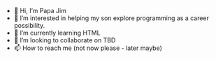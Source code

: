 - 👋 Hi, I’m Papa Jim
- 👀 I’m interested in helping my son explore programming as a career possibility.
- 🌱 I’m currently learning HTML
- 💞️ I’m looking to collaborate on TBD
- 📫 How to reach me (not now please - later maybe)

<!---
PapaJim1246/PapaJim1246 is a ✨ special ✨ repository because its `README.md` (this file) appears on your GitHub profile.
You can click the Preview link to take a look at your changes.
--->
